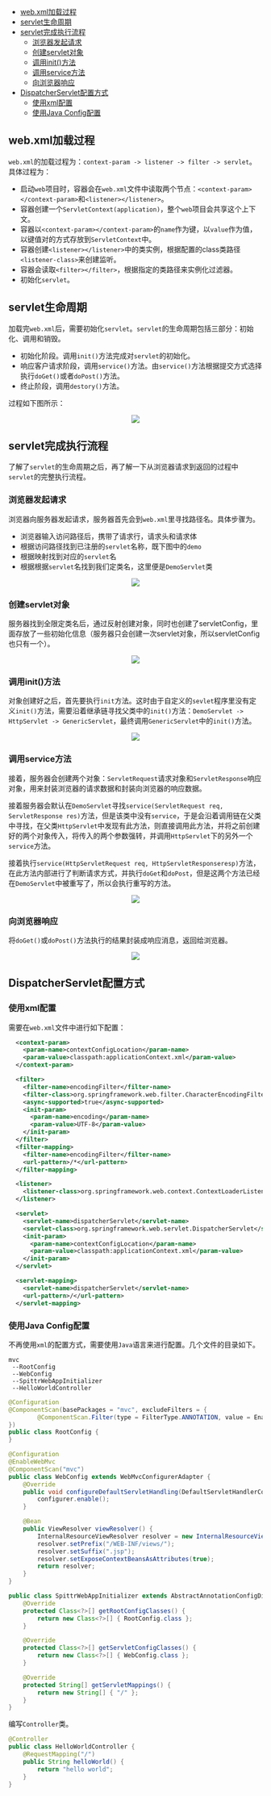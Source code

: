 <!-- TOC -->

- [web.xml加载过程](#webxml加载过程)
- [servlet生命周期](#servlet生命周期)
- [servlet完成执行流程](#servlet完成执行流程)
    - [浏览器发起请求](#浏览器发起请求)
    - [创建servlet对象](#创建servlet对象)
    - [调用init()方法](#调用init方法)
    - [调用service方法](#调用service方法)
    - [向浏览器响应](#向浏览器响应)
- [DispatcherServlet配置方式](#dispatcherservlet配置方式)
    - [使用xml配置](#使用xml配置)
    - [使用Java Config配置](#使用java-config配置)

<!-- /TOC -->
## web.xml加载过程
`web.xml`的加载过程为：`context-param -> listener -> filter -> servlet`。具体过程为：

- 启动`web`项目时，容器会在`web.xml`文件中读取两个节点：`<context-param></context-param>`和`<listener></listener>`。
- 容器创建一个`ServletContext(application)`，整个`web`项目会共享这个上下文。
- 容器以`<context-param></context-param>`的`name`作为键，以`value`作为值，以键值对的方式存放到`ServletContext`中。
- 容器创建`<listener></listener>`中的类实例，根据配置的class类路径`<listener-class>`来创建监听。
- 容器会读取`<filter></filter>`，根据指定的类路径来实例化过滤器。
- 初始化`servlet`。

## servlet生命周期
加载完`web.xml`后，需要初始化`servlet`。`servlet`的生命周期包括三部分：初始化、调用和销毁。

- 初始化阶段。调用`init()`方法完成对`servlet`的初始化。
- 响应客户请求阶段，调用`service()`方法。由`service()`方法根据提交方式选择执行`doGet()`或者`doPost()`方法。
- 终止阶段，调用`destory()`方法。

过程如下图所示：

<div align="center">
<img src="https://raw.githubusercontent.com/adamhand/LeetCode-images/master/servlet%20life.jpg">
</div>

## servlet完成执行流程
了解了`servlet`的生命周期之后，再了解一下从浏览器请求到返回的过程中`servlet`的完整执行流程。

### 浏览器发起请求
浏览器向服务器发起请求，服务器首先会到`web.xml`里寻找路径名。具体步骤为。

- 浏览器输入访问路径后，携带了请求行，请求头和请求体
- 根据访问路径找到已注册的`servlet`名称，既下图中的`demo`
- 根据映射找到对应的`servlet`名 
- 根据根据`servlet`名找到我们定类名，这里便是`DemoServlet`类

<div align="center">
<img src="https://raw.githubusercontent.com/adamhand/LeetCode-images/master/servlet1.jpg">
</div>

### 创建servlet对象
服务器找到全限定类名后，通过反射创建对象，同时也创建了servletConfig，里面存放了一些初始化信息（服务器只会创建一次servlet对象，所以servletConfig也只有一个）。

<div align="center">
<img src="https://raw.githubusercontent.com/adamhand/LeetCode-images/master/servlet2.jpg">
</div>

### 调用init()方法
对象创建好之后，首先要执行`init`方法。这时由于自定义的`sevlet`程序里没有定义`init()`方法，需要沿着继承链寻找父类中的`init()`方法：`DemoServlet -> HttpServlet -> GenericServlet`，最终调用`GenericServlet`中的`init()`方法。

<div align="center">
<img src="https://raw.githubusercontent.com/adamhand/LeetCode-images/master/servlet3.jpg">
</div>

### 调用service方法
接着，服务器会创建两个对象：`ServletRequest`请求对象和`ServletResponse`响应对象，用来封装浏览器的请求数据和封装向浏览器的响应数据。

接着服务器会默认在`DemoServlet`寻找`service(ServletRequest req, ServletResponse res)`方法，但是该类中没有`service`，于是会沿着调用链在父类中寻找，在父类`HttpServlet`中发现有此方法，则直接调用此方法，并将之前创建好的两个对象传入，将传入的两个参数强转，并调用`HttpServlet`下的另外一个`service`方法。

接着执行`service(HttpServletRequest req, HttpServletResponseresp)`方法，在此方法内部进行了判断请求方式，并执行`doGet`和`doPost`，但是这两个方法已经在`DemoServlet`中被重写了，所以会执行重写的方法。

<div align="center">
<img src="https://raw.githubusercontent.com/adamhand/LeetCode-images/master/servlet4.jpg">
</div>

### 向浏览器响应
将`doGet()`或`doPost()`方法执行的结果封装成响应消息，返回给浏览器。

<div align="center">
<img src="https://raw.githubusercontent.com/adamhand/LeetCode-images/master/servlet5.jpg">
</div>

## DispatcherServlet配置方式
### 使用xml配置
需要在`web.xml`文件中进行如下配置：

```xml
  <context-param>
    <param-name>contextConfigLocation</param-name>
    <param-value>classpath:applicationContext.xml</param-value>
  </context-param>

  <filter>
    <filter-name>encodingFilter</filter-name>
    <filter-class>org.springframework.web.filter.CharacterEncodingFilter</filter-class>
    <async-supported>true</async-supported>
    <init-param>
      <param-name>encoding</param-name>
      <param-value>UTF-8</param-value>
    </init-param>
  </filter>
  <filter-mapping>
    <filter-name>encodingFilter</filter-name>
    <url-pattern>/*</url-pattern>
  </filter-mapping>

  <listener>
    <listener-class>org.springframework.web.context.ContextLoaderListener</listener-class>
  </listener>

  <servlet>
    <servlet-name>dispatcherServlet</servlet-name>
    <servlet-class>org.springframework.web.servlet.DispatcherServlet</servlet-class>
    <init-param>
      <param-name>contextConfigLocation</param-name>
      <param-value>classpath:applicationContext.xml</param-value>
    </init-param>
  </servlet>

  <servlet-mapping>
    <servlet-name>dispatcherServlet</servlet-name>
    <url-pattern>/</url-pattern>
  </servlet-mapping>
```

### 使用Java Config配置
不再使用`xml`的配置方式，需要使用`Java`语言来进行配置。几个文件的目录如下。

```
mvc
 --RootConfig
 --WebConfig
 --SpittrWebAppInitializer
 --HelloWorldController
```

```java
@Configuration
@ComponentScan(basePackages = "mvc", excludeFilters = {
        @ComponentScan.Filter(type = FilterType.ANNOTATION, value = EnableWebMvc.class)
})
public class RootConfig {
}

@Configuration
@EnableWebMvc
@ComponentScan("mvc")
public class WebConfig extends WebMvcConfigurerAdapter {
    @Override
    public void configureDefaultServletHandling(DefaultServletHandlerConfigurer configurer) {
        configurer.enable();
    }

    @Bean
    public ViewResolver viewResolver() {
        InternalResourceViewResolver resolver = new InternalResourceViewResolver();
        resolver.setPrefix("/WEB-INF/views/");
        resolver.setSuffix(".jsp");
        resolver.setExposeContextBeansAsAttributes(true);
        return resolver;
    }
}

public class SpittrWebAppInitializer extends AbstractAnnotationConfigDispatcherServletInitializer {
    @Override
    protected Class<?>[] getRootConfigClasses() {
        return new Class<?>[] { RootConfig.class };
    }

    @Override
    protected Class<?>[] getServletConfigClasses() {
        return new Class<?>[] { WebConfig.class };
    }

    @Override
    protected String[] getServletMappings() {
        return new String[] { "/" };
    }
}
```
编写`Controller`类。

```java
@Controller
public class HelloWorldController {
    @RequestMapping("/")
    public String helloWorld() {
        return "hello world";
    }
}
```